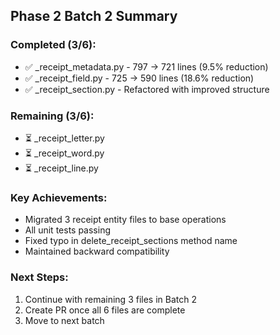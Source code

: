 ## Phase 2 Batch 2 Summary

### Completed (3/6):
- ✅ _receipt_metadata.py - 797 → 721 lines (9.5% reduction)
- ✅ _receipt_field.py - 725 → 590 lines (18.6% reduction)
- ✅ _receipt_section.py - Refactored with improved structure

### Remaining (3/6):
- ⏳ _receipt_letter.py
- ⏳ _receipt_word.py
- ⏳ _receipt_line.py

### Key Achievements:
- Migrated 3 receipt entity files to base operations
- All unit tests passing
- Fixed typo in delete_receipt_sections method name
- Maintained backward compatibility

### Next Steps:
1. Continue with remaining 3 files in Batch 2
2. Create PR once all 6 files are complete
3. Move to next batch
